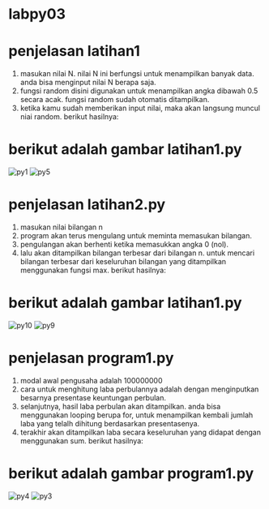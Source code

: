 # labpy03
# penjelasan latihan1

1. masukan nilai N. nilai N ini berfungsi untuk menampilkan banyak data. anda bisa menginput nilai N berapa saja.
2. fungsi random disini digunakan untuk menampilkan angka dibawah 0.5 secara acak. fungsi random sudah otomatis ditampilkan.
3. ketika kamu sudah memberikan input nilai, maka akan langsung muncul niai random. berikut hasilnya:

# berikut adalah gambar latihan1.py

![py1](https://user-images.githubusercontent.com/57023379/68750842-23168a80-0633-11ea-8a24-5db096efc686.png)
![py5](https://user-images.githubusercontent.com/57023379/68750849-2a3d9880-0633-11ea-9308-72c5aff39224.png)


# penjelasan latihan2.py

1. masukan nilai bilangan n
2. program akan terus mengulang untuk meminta memasukan bilangan.
3. pengulangan akan berhenti ketika memasukkan angka 0 (nol).
4. lalu akan ditampilkan bilangan terbesar dari bilangan n. untuk mencari bilangan terbesar dari keseluruhan bilangan yang ditampilkan menggunakan fungsi max. berikut hasilnya:

# berikut adalah gambar latihan1.py

![py10](https://user-images.githubusercontent.com/57023379/68748328-d335c480-062e-11ea-9914-364958bda05c.png)
![py9](https://user-images.githubusercontent.com/57023379/68748335-d4ff8800-062e-11ea-9bfb-d3f2beaeb42f.png)

# penjelasan program1.py

1. modal awal pengusaha adalah 100000000
2. cara untuk menghitung  laba perbulannya adalah dengan menginputkan besarnya presentase keuntungan perbulan.
3. selanjutnya, hasil laba perbulan akan ditampilkan. anda bisa menggunakan looping berupa for, untuk menampilkan kembali jumlah laba yang telalh dihitung berdasarkan presentasenya.
4. terakhir akan  ditampilkan laba secara keseluruhan yang didapat dengan menggunakan sum. berikut hasilnya:

# berikut adalah gambar program1.py

![py4](https://user-images.githubusercontent.com/57023379/68752301-ab962a80-0635-11ea-9fde-9f449abfa7f6.png)
![py3](https://user-images.githubusercontent.com/57023379/68752342-bc46a080-0635-11ea-829d-0cd7efcbaa76.png)

